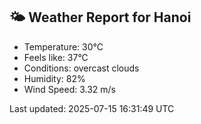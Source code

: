 <!-- WEATHER-START -->
## 🌤 Weather Report for Hanoi

- Temperature: 30°C
- Feels like: 37°C
- Conditions: overcast clouds
- Humidity: 82%
- Wind Speed: 3.32 m/s

Last updated: 2025-07-15 16:31:49 UTC
<!-- WEATHER-END -->
